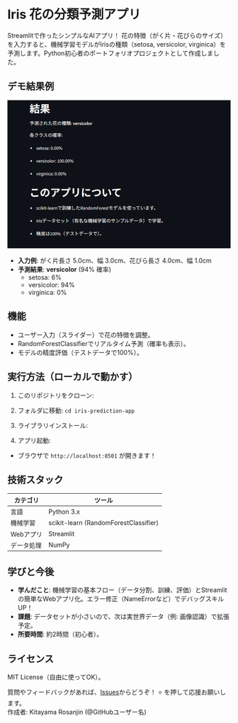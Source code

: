 # Iris 花の分類予測アプリ

Streamlitで作ったシンプルなAIアプリ！ 花の特徴（がく片・花びらのサイズ）を入力すると、機械学習モデルがIrisの種類（setosa, versicolor, virginica）を予測します。Python初心者のポートフォリオプロジェクトとして作成しました。

## デモ結果例
![アプリ画面](app_screenshot.png)  <!-- ここにスクショをアップロードしてURLを貼る -->

- **入力例**: がく片長さ 5.0cm、幅 3.0cm、花びら長さ 4.0cm、幅 1.0cm
- **予測結果**: **versicolor** (94% 確率)
  - setosa: 6%
  - versicolor: 94%
  - virginica: 0%

## 機能
- ユーザー入力（スライダー）で花の特徴を調整。
- RandomForestClassifierでリアルタイム予測（確率も表示）。
- モデルの精度評価（テストデータで100%）。

## 実行方法（ローカルで動かす）
1. このリポジトリをクローン:


2. フォルダに移動: `cd iris-prediction-app`
3. ライブラリインストール:

4. アプリ起動:

- ブラウザで `http://localhost:8501` が開きます！

## 技術スタック
| カテゴリ | ツール |
|----------|--------|
| 言語 | Python 3.x |
| 機械学習 | scikit-learn (RandomForestClassifier) |
| Webアプリ | Streamlit |
| データ処理 | NumPy |

## 学びと今後
- **学んだこと**: 機械学習の基本フロー（データ分割、訓練、評価）とStreamlitの簡単なWebアプリ化。エラー修正（NameErrorなど）でデバッグスキルUP！
- **課題**: データセットが小さいので、次は実世界データ（例: 画像認識）で拡張予定。
- **所要時間**: 約2時間（初心者）。

## ライセンス
MIT License（自由に使ってOK）。

質問やフィードバックがあれば、[Issues](https://github.com/KitayamaRosanjin/iris-prediction-app/issues)からどうぞ！ ⭐ を押して応援お願いします。  
作成者: Kitayama Rosanjin (@GitHubユーザー名)
